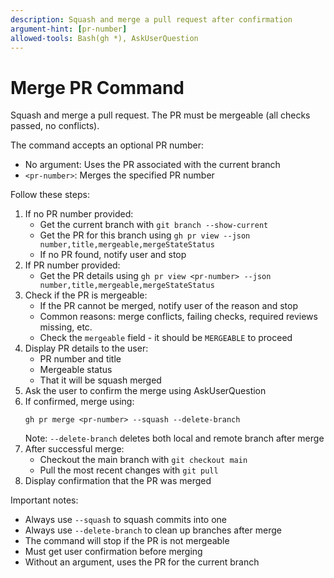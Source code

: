 ```yaml
---
description: Squash and merge a pull request after confirmation
argument-hint: [pr-number]
allowed-tools: Bash(gh *), AskUserQuestion
---
```


# Merge PR Command

Squash and merge a pull request. The PR must be mergeable (all checks passed, no conflicts).

The command accepts an optional PR number:
- No argument: Uses the PR associated with the current branch
- `<pr-number>`: Merges the specified PR number

Follow these steps:
1. If no PR number provided:
   - Get the current branch with `git branch --show-current`
   - Get the PR for this branch using `gh pr view --json number,title,mergeable,mergeStateStatus`
   - If no PR found, notify user and stop
2. If PR number provided:
   - Get the PR details using `gh pr view <pr-number> --json number,title,mergeable,mergeStateStatus`
3. Check if the PR is mergeable:
   - If the PR cannot be merged, notify user of the reason and stop
   - Common reasons: merge conflicts, failing checks, required reviews missing, etc.
   - Check the `mergeable` field - it should be `MERGEABLE` to proceed
4. Display PR details to the user:
   - PR number and title
   - Mergeable status
   - That it will be squash merged
5. Ask the user to confirm the merge using AskUserQuestion
6. If confirmed, merge using:
   ```
   gh pr merge <pr-number> --squash --delete-branch
   ```
   Note: `--delete-branch` deletes both local and remote branch after merge
7. After successful merge:
   - Checkout the main branch with `git checkout main`
   - Pull the most recent changes with `git pull`
8. Display confirmation that the PR was merged

Important notes:
- Always use `--squash` to squash commits into one
- Always use `--delete-branch` to clean up branches after merge
- The command will stop if the PR is not mergeable
- Must get user confirmation before merging
- Without an argument, uses the PR for the current branch
